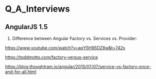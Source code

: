 # Q_A_Interviews
## AngularJS 1.5
1. Difference between Angular Factory vs. Services vs. Provider:

https://www.youtube.com/watch?v=aqY5H95DZ8w&t=742s

https://toddmotto.com/factory-versus-service

https://blog.thoughtram.io/angular/2015/07/07/service-vs-factory-once-and-for-all.html
